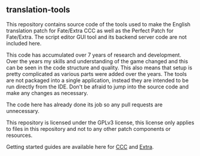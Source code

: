 translation-tools
-----------------

This repository contains source code of the tools used to make the English translation patch for
Fate/Extra CCC as well as the Perfect Patch for Fate/Extra. The script editor GUI tool and its
backend server code are not included here.

This code has accumulated over 7 years of research and development. Over the years my skills and
understanding of the game changed and this can be seen in the code structure and quality.
This also means that setup is pretty complicated as various parts were added over the years.
The tools are not packaged into a single application, instead they are intended to be run directly
from the IDE. Don't be afraid to jump into the source code and make any changes as necessary.

The code here has already done its job so any pull requests are unnecessary.

This repository is licensed under the GPLv3 license, this license only applies to files in this
repository and not to any other patch components or resources.

Getting started guides are available here for [CCC](https://github.com/ccc-tl/translation-tools/wiki/Getting-started-(CCC)) 
and [Extra](https://github.com/ccc-tl/translation-tools/wiki/Getting-started-(Extra)).
